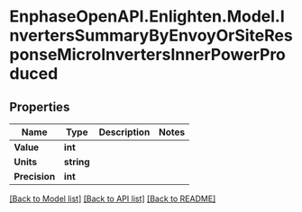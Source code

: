 # EnphaseOpenAPI.Enlighten.Model.InvertersSummaryByEnvoyOrSiteResponseMicroInvertersInnerPowerProduced

## Properties

Name | Type | Description | Notes
------------ | ------------- | ------------- | -------------
**Value** | **int** |  | 
**Units** | **string** |  | 
**Precision** | **int** |  | 

[[Back to Model list]](../README.md#documentation-for-models) [[Back to API list]](../README.md#documentation-for-api-endpoints) [[Back to README]](../README.md)

